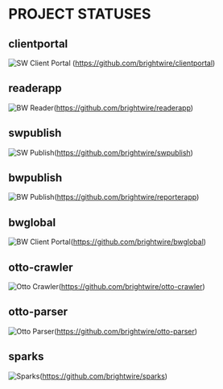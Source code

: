 # PROJECT STATUSES 

## clientportal
![SW Client Portal]( https://github.com/brightwire/clientportal/workflows/CI/badge.svg?sanitize=true ) (https://github.com/brightwire/clientportal)

## readerapp
![BW Reader](https://github.com/brightwire/readerapp/workflows/CI/badge.svg?sanitize=true)(https://github.com/brightwire/readerapp)

## swpublish
![SW Publish](https://github.com/brightwire/swpublish/workflows/CI/badge.svg?sanitize=true)(https://github.com/brightwire/swpublish)

## bwpublish
![BW Publish](https://github.com/brightwire/reporterapp/workflows/CI/badge.svg?sanitize=true)(https://github.com/brightwire/reporterapp)

## bwglobal
![BW Client Portal](https://github.com/brightwire/bwglobal/workflows/CI/badge.svg?sanitize=true)(https://github.com/brightwire/bwglobal)

## otto-crawler
![Otto Crawler](https://github.com/brightwire/otto-crawler/workflows/CI/badge.svg?sanitize=true)(https://github.com/brightwire/otto-crawler)

## otto-parser
![Otto Parser](https://github.com/brightwire/otto-parser/workflows/CI/badge.svg?sanitize=true)(https://github.com/brightwire/otto-parser)

## sparks
![Sparks](https://github.com/brightwire/sparks/workflows/CI/badge.svg?sanitize=true)(https://github.com/brightwire/sparks)

